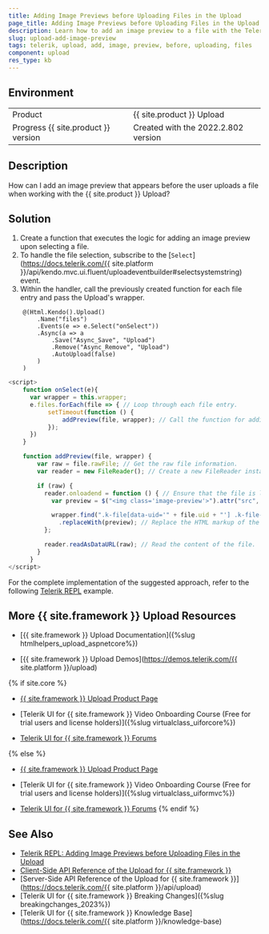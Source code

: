 ```yaml
---
title: Adding Image Previews before Uploading Files in the Upload
page_title: Adding Image Previews before Uploading Files in the Upload
description: Learn how to add an image preview to a file with the Telerik UI for {{ site.framework }} Upload component.
slug: upload-add-image-preview
tags: telerik, upload, add, image, preview, before, uploading, files
component: upload
res_type: kb
---
```


## Environment

<table>
 <tr>
  <td>Product</td>
  <td>{{ site.product }} Upload</td>
 </tr>
 <tr>
  <td>Progress {{ site.product }} version</td>
  <td>Created with the 2022.2.802 version</td>
 </tr>
</table>

## Description

How can I add an image preview that appears before the user uploads a file when working with the {{ site.product }} Upload?

## Solution

1. Create a function that executes the logic for adding an image preview upon selecting a file.
1. To handle the file selection, subscribe to the [`Select`](https://docs.telerik.com/{{ site.platform }}/api/kendo.mvc.ui.fluent/uploadeventbuilder#selectsystemstring) event.
1. Within the handler, call the previously created function for each file entry and pass the Upload's wrapper.

```Index.cshtml
    @(Html.Kendo().Upload()
        .Name("files")
        .Events(e => e.Select("onSelect"))
        .Async(a => a
            .Save("Async_Save", "Upload")
            .Remove("Async_Remove", "Upload")
            .AutoUpload(false)
        )
    )
```
```Script.js
<script>
    function onSelect(e){
      var wrapper = this.wrapper;
      e.files.forEach(file => { // Loop through each file entry.
           setTimeout(function () {
               addPreview(file, wrapper); // Call the function for adding an image preview and pass both the file object and wrapper.
           });                        
      })
    }

    function addPreview(file, wrapper) {
        var raw = file.rawFile; // Get the raw file information.
        var reader = new FileReader(); // Create a new FileReader instance.

        if (raw) {
          reader.onloadend = function () { // Ensure that the file is loaded.
            var preview = $("<img class='image-preview'>").attr("src", this.result); // Create an image element.

            wrapper.find(".k-file[data-uid='" + file.uid + "'] .k-file-group-wrapper")
              .replaceWith(preview); // Replace the HTML markup of the current file with the newly created image.
          };

          reader.readAsDataURL(raw); // Read the content of the file.
        }
      }
</script> 
```

For the complete implementation of the suggested approach, refer to the following [Telerik REPL](https://netcorerepl.telerik.com/wmOCcTGO07hJtAEI55) example.

## More {{ site.framework }} Upload Resources

* [{{ site.framework }} Upload Documentation]({%slug htmlhelpers_upload_aspnetcore%})

* [{{ site.framework }} Upload Demos](https://demos.telerik.com/{{ site.platform }}/upload)

{% if site.core %}
* [{{ site.framework }} Upload Product Page](https://www.telerik.com/aspnet-core-ui/upload)

* [Telerik UI for {{ site.framework }} Video Onboarding Course (Free for trial users and license holders)]({%slug virtualclass_uiforcore%})

* [Telerik UI for {{ site.framework }} Forums](https://www.telerik.com/forums/aspnet-core-ui)

{% else %}
* [{{ site.framework }} Upload Product Page](https://www.telerik.com/aspnet-mvc/upload)

* [Telerik UI for {{ site.framework }} Video Onboarding Course (Free for trial users and license holders)]({%slug virtualclass_uiformvc%})

* [Telerik UI for {{ site.framework }} Forums](https://www.telerik.com/forums/aspnet-mvc)
{% endif %}

## See Also

* [Telerik REPL: Adding Image Previews before Uploading Files in the Upload](https://netcorerepl.telerik.com/wmOCcTGO07hJtAEI55)
* [Client-Side API Reference of the Upload for {{ site.framework }}](https://docs.telerik.com/kendo-ui/api/javascript/ui/upload)
* [Server-Side API Reference of the Upload for {{ site.framework }}](https://docs.telerik.com/{{ site.platform }}/api/upload)
* [Telerik UI for {{ site.framework }} Breaking Changes]({%slug breakingchanges_2023%})
* [Telerik UI for {{ site.framework }} Knowledge Base](https://docs.telerik.com/{{ site.platform }}/knowledge-base)
